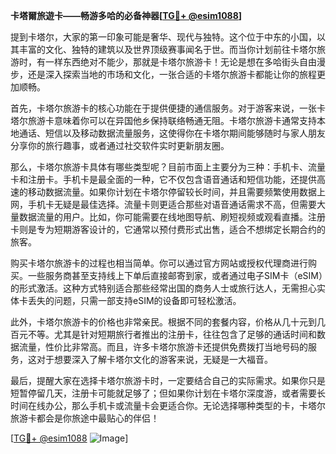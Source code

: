 **卡塔爾旅遊卡——畅游多哈的必备神器[[TG💪+ @esim1088](https://t.me/s/esim1088)]**

提到卡塔尔，大家的第一印象可能是奢华、现代与独特。这个位于中东的小国，以其丰富的文化、独特的建筑以及世界顶级赛事闻名于世。而当你计划前往卡塔尔旅游时，有一样东西绝对不能少，那就是卡塔尔旅游卡！无论是想在多哈街头自由漫步，还是深入探索当地的市场和文化，一张合适的卡塔尔旅游卡都能让你的旅程更加顺畅。

首先，卡塔尔旅游卡的核心功能在于提供便捷的通信服务。对于游客来说，一张卡塔尔旅游卡意味着你可以在异国他乡保持联络畅通无阻。卡塔尔旅游卡通常支持本地通话、短信以及移动数据流量服务，这使得你在卡塔尔期间能够随时与家人朋友分享你的旅行趣事，或者通过社交软件实时更新朋友圈。

那么，卡塔尔旅游卡具体有哪些类型呢？目前市面上主要分为三种：手机卡、流量卡和注册卡。手机卡是最全面的一种，它不仅包含语音通话和短信功能，还提供高速的移动数据流量。如果你计划在卡塔尔停留较长时间，并且需要频繁使用数据上网，手机卡无疑是最佳选择。流量卡则更适合那些对语音通话需求不高，但需要大量数据流量的用户。比如，你可能需要在线地图导航、刷短视频或观看直播。注册卡则是专为短期游客设计的，它通常以预付费形式出售，适合不想绑定长期合约的旅客。

购买卡塔尔旅游卡的过程也相当简单。你可以通过官方网站或授权代理商进行购买。一些服务商甚至支持线上下单后直接邮寄到家，或者通过电子SIM卡（eSIM）的形式激活。这种方式特别适合那些经常出国的商务人士或旅行达人，无需担心实体卡丢失的问题，只需一部支持eSIM的设备即可轻松激活。

此外，卡塔尔旅游卡的价格也非常亲民。根据不同的套餐内容，价格从几十元到几百元不等。尤其是针对短期旅行者推出的注册卡，往往包含了足够的通话时间和数据流量，性价比非常高。而且，许多卡塔尔旅游卡还提供免费拨打当地号码的服务，这对于想要深入了解卡塔尔文化的游客来说，无疑是一大福音。

最后，提醒大家在选择卡塔尔旅游卡时，一定要结合自己的实际需求。如果你只是短暂停留几天，注册卡可能就足够了；但如果你计划在卡塔尔深度游，或者需要长时间在线办公，那么手机卡或流量卡会更适合你。无论选择哪种类型的卡，卡塔尔旅游卡都会是你旅途中最贴心的伴侣！

[[TG💪+ @esim1088](https://t.me/s/esim1088) ![Image](https://i.postimg.cc/4NQfJmqS/Snipaste-2025-05-13-00-14-12.png)]